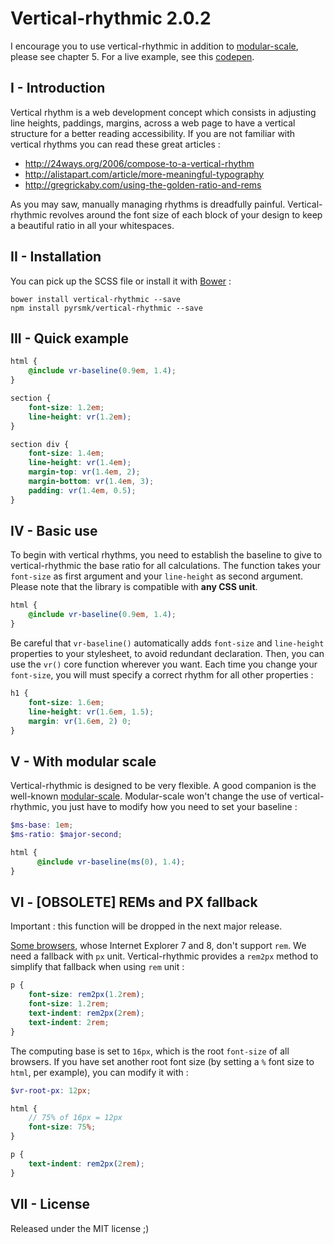 Vertical-rhythmic 2.0.2
=======================

I encourage you to use vertical-rhythmic in addition to [modular-scale](https://github.com/modularscale/modularscale-sass), please see chapter 5. For a live example, see this [codepen](http://codepen.io/pyrsmk/pen/PNeJgg).

I - Introduction
----------------

Vertical rhythm is a web development concept which consists in adjusting line heights, paddings, margins, across a web page to have a vertical structure for a better reading accessibility. If you are not familiar with vertical rhythms you can read these great articles :

- http://24ways.org/2006/compose-to-a-vertical-rhythm
- http://alistapart.com/article/more-meaningful-typography
- http://gregrickaby.com/using-the-golden-ratio-and-rems

As you may saw, manually managing rhythms is dreadfully painful. Vertical-rhythmic revolves around the font size of each block of your design to keep a beautiful ratio in all your whitespaces.

II - Installation
-----------------

You can pick up the SCSS file or install it with [Bower](http://bower.io) :

```
bower install vertical-rhythmic --save
npm install pyrsmk/vertical-rhythmic --save
```

III - Quick example
-------------------

```scss
html {
	@include vr-baseline(0.9em, 1.4);
}

section {
	font-size: 1.2em;
	line-height: vr(1.2em);
}

section div {
	font-size: 1.4em;
	line-height: vr(1.4em);
	margin-top: vr(1.4em, 2);
	margin-bottom: vr(1.4em, 3);
	padding: vr(1.4em, 0.5);
}
```

IV - Basic use
--------------

To begin with vertical rhythms, you need to establish the baseline to give to vertical-rhythmic the base ratio for all calculations. The function takes your `font-size` as first argument and your `line-height` as second argument. Please note that the library is compatible with __any CSS unit__.

```scss
html {
	@include vr-baseline(0.9em, 1.4);
}
```

Be careful that `vr-baseline()` automatically adds `font-size` and `line-height` properties to your stylesheet, to avoid redundant declaration. Then, you can use the `vr()` core function wherever you want. Each time you change your `font-size`, you will must specify a correct rhythm for all other properties :

```scss
h1 {
	font-size: 1.6em;
	line-height: vr(1.6em, 1.5);
	margin: vr(1.6em, 2) 0;
}
```

V - With modular scale
----------------------

Vertical-rhythmic is designed to be very flexible. A good companion is the well-known [modular-scale](https://github.com/Team-Sass/modular-scale). Modular-scale won't change the use of vertical-rhythmic, you just have to modify how you need to set your baseline :

```scss
$ms-base: 1em;
$ms-ratio: $major-second;

html {
	  @include vr-baseline(ms(0), 1.4);
}
```

VI - [OBSOLETE] REMs and PX fallback
------------------------------------

Important : this function will be dropped in the next major release.

[Some browsers](http://caniuse.com/#feat=rem), whose Internet Explorer 7 and 8, don't support `rem`. We need a fallback with `px` unit. Vertical-rhythmic provides a `rem2px` method to simplify that fallback when using `rem` unit :

```scss
p {
	font-size: rem2px(1.2rem);
	font-size: 1.2rem;
	text-indent: rem2px(2rem);
	text-indent: 2rem;
}
```

The computing base is set to `16px`, which is the root `font-size` of all browsers. If you have set another root font size (by setting a `%` font size to `html`, per example), you can modify it with :

```scss
$vr-root-px: 12px;

html {
	// 75% of 16px = 12px
	font-size: 75%;
}

p {
	text-indent: rem2px(2rem);
}
```

VII - License
-------------

Released under the MIT license ;)
